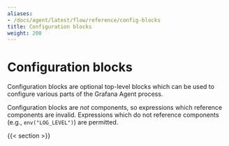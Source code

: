 ```yaml
---
aliases:
- /docs/agent/latest/flow/reference/config-blocks
title: Configuration blocks
weight: 200
---
```


# Configuration blocks

Configuration blocks are optional top-level blocks which can be used to
configure various parts of the Grafana Agent process.

Configuration blocks are _not_ components, so expressions which reference
components are invalid. Expressions which do not reference components (e.g.,
`env("LOG_LEVEL")`) are permitted.

{{< section >}}
